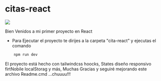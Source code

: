 # citas-react
![](https://desarrolloweb.com/storage/manual_images/7AtF20UBGzL4QneWOLjGGp0YqEwZv8mjfpwse0VE.png)

Bien Venidos a mi primer proyecto en React 
- Para Ejecutar el proyecto te dirijes a la carpeta "cita-react" y ejecutas el comando 
``` bash
    npm run dev
```
El proyecto está hecho con tailwindcss hoocks, States diseño responsivo firtNobile localStorag y más,
Muchas Gracias y seguiré mejorando este archivo Readme.cmd ...chuuuu!!!

